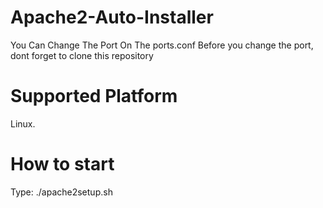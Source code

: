 # Apache2-Auto-Installer
You Can Change The Port On The ports.conf
Before you change the port, dont forget to clone this repository

# Supported Platform
Linux.

# How to start
Type: ./apache2setup.sh
